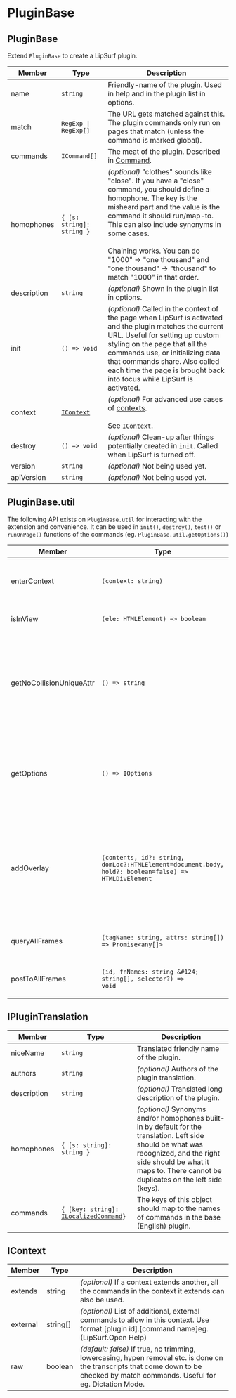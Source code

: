 # PluginBase

## PluginBase

Extend `PluginBase` to create a LipSurf plugin.

Member | Type | Description
------|------|------------
name | `string` | Friendly-name of the plugin. Used in help and in the plugin list in options.
match | <code>RegExp &#124; RegExp[]</code> | The URL gets matched against this. The plugin commands only run on pages that match (unless the command is marked global).
commands | `ICommand[]` | The meat of the plugin. Described in [Command](/api-reference/command.md).
homophones | `{ [s: string]: string }` | _(optional)_ "clothes" sounds like "close". If you have a "close" command, you should define a homophone. The key is the misheard part and the value is the command it should run/map-to. This can also include synonyms in some cases. <br> <br> Chaining works. You can do "1000" -> "one thousand" and "one thousand" -> "thousand" to match "1000" in that order.
description| `string` | _(optional)_ Shown in the plugin list in options.
init | `() => void` | _(optional)_ Called in the context of the page when LipSurf is activated and the plugin matches the current URL. Useful for setting up custom styling on the page that all the commands use, or initializing data that commands share. Also called each time the page is brought back into focus while LipSurf is activated.
context | [`IContext`](/api-reference/pluginbase.md#icontext) | _(optional)_ For advanced use cases of [contexts](/contexts.md). <br><br>See [`IContext`](/api-reference/pluginbase.md#icontext).
destroy | `() => void` | _(optional)_ Clean-up after things potentially created in `init`. Called when LipSurf is turned off.
version | `string` | _(optional)_ Not being used yet.
apiVersion | `string` | _(optional)_ Not being used yet.

## PluginBase.util
The following API exists on `PluginBase.util` for interacting with the extension and convenience. It can be used in `init()`, `destroy()`, `test()` or `runOnPage()` functions of the commands (eg. `PluginBase.util.getOptions()`)


|           Member               |       Type           | Description  |
|-----------------------------|---------------------------|--------------|
|enterContext|`(context: string)`|Enter a context.<br><br>See [Contexts](/contexts.md) for details.|
|isInView|`(ele: HTMLElement) => boolean`|Checks if an element is in the viewport.|
|getNoCollisionUniqueAttr|`() => string`|Use the string returned from here to keep everything under the LipSurf namespace and prevent page pollution/plugin collisions.|
|getOptions | `() => IOptions` | Get all the user-set options (Used by the "Help" command for example to generate the list of possible commands).|
|addOverlay              |`(contents, id?: string, domLoc?:HTMLElement=document.body, hold?: boolean=false) => HTMLDivElement` | Add a div with a shadow DOM and return it. The overlay will be automatically removed when LipSurf is deactivated so you don't need to clean it up yourself. |
|queryAllFrames|`(tagName: string, attrs: string[]) => Promise<any[]>`|Query all frames includes IFrames.|
|postToAllFrames|<code>(id, fnNames: string \&#124; string[], selector?) => void</code>|Send a message to the frame beacon of all frames.|

## IPluginTranslation

|           Member               |       Type           | Description  |
|--------------------------------|----------------------|--------------|
|niceName                        | `string`             | Translated friendly name of the plugin. |
|authors                         |`string`               | _(optional)_ Authors of the plugin translation. |
|description                     | `string`              | _(optional)_ Translated long description of the plugin. |
|homophones                      | `{ [s: string]: string }`              | _(optional)_ Synonyms and/or homophones built-in by default for the translation. Left side should be what was recognized, and the right side should be what it maps to. There cannot be duplicates on the left side (keys). |
|commands                        | `{ [key: string]: `[`ILocalizedCommand`](/api-reference/command.md#ilocalizedcommand)`}`              | The keys of this object should map to the names of commands in the base (English) plugin. |

## IContext

|           Member               |       Type           | Description  |
|--------------------------------|----------------------|--------------|
|extends                         | string               | _(optional)_ If a context extends another, all the commands in the context it extends can also be used.|
|external                        | string[]             | _(optional)_  List of additional, external commands to allow in this context. Use format [plugin id].[command name]eg. (LipSurf.Open Help)|
|raw                             | boolean              | _(default: false)_ If true, no trimming, lowercasing, hypen removal etc. is done on the transcripts that come down to be checked by match commands. Useful for eg. <span class="voice-cmd">Dictation Mode</span>.|